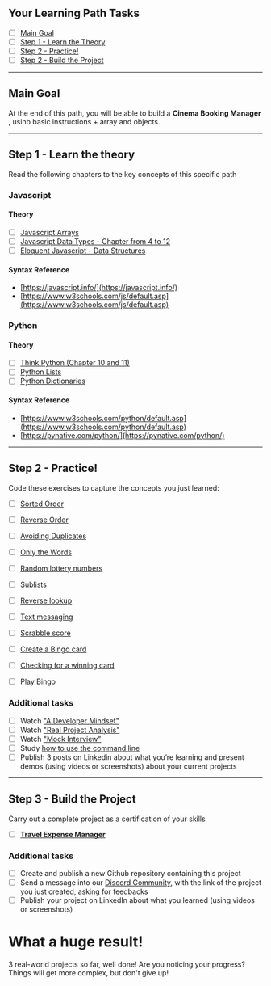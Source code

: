 ## Your Learning Path Tasks

- [ ] [Main Goal](#main-goal)
- [ ] [Step 1 - Learn the Theory](#step-1---learn-the-theory)
- [ ] [Step 2 - Practice!](#step-2---practice)
- [ ] [Step 2 - Build the Project](#step-3---build-the-project)
  
<hr>

## **Main Goal**

At the end of this path, you will be able to build a **Cinema Booking Manager** , usinb basic instructions + array and objects.

<hr>

## **Step 1** - Learn the theory

Read the following chapters to the key concepts of this specific path

### **Javascript**

#### Theory
- [ ] [Javascript Arrays](https://javascript.info/array)
- [ ] [Javascript Data Types - Chapter from 4 to 12](https://javascript.info/data-types)
- [ ] [Eloquent Javascript - Data Structures](https://eloquentjavascript.net/04_data.html)
  
#### Syntax Reference
- [https://javascript.info/](https://javascript.info/)
- [https://www.w3schools.com/js/default.asp](https://www.w3schools.com/js/default.asp)

### **Python**

#### Theory

- [ ] [Think Python (Chapter 10 and 11)](https://greenteapress.com/thinkpython2/thinkpython2.pdf)
- [ ] [Python Lists](https://www.w3schools.com/python/python_lists.asp)
- [ ] [Python Dictionaries](https://www.w3schools.com/python/python_dictionaries.asp)

#### Syntax Reference
- [https://www.w3schools.com/python/default.asp](https://www.w3schools.com/python/default.asp)  
- [https://pynative.com/python/](https://pynative.com/python/)
  
<hr>

## **Step 2** - Practice!

Code these exercises to capture the concepts you just learned:

- [ ] [Sorted Order](./projects/001-sorted-order/)
- [ ] [Reverse Order](./projects/002-reverse-order/)
- [ ] [Avoiding Duplicates](./projects/004-avoiding-duplicates/)
- [ ] [Only the Words](./projects/007-only-the-words/)
- [ ] [Random lottery numbers](./projects/010-random-lottery-numbers/)
- [ ] [Sublists](./projects/014-sublists/)
- [ ] [Reverse lookup](./projects/016-reverse-lookup/)
- [ ] [Text messaging](./projects/018-text-messaging/)
- [ ] [Scrabble score](./projects/023-scrabble-score/)
- [ ] [Create a Bingo card](./projects/024-create-a-bingo-card/)
- [ ] [Checking for a winning card](./projects/025-checking-for-a-winning-card/)
- [ ] [Play Bingo](./projects/026-play-bingo/)


### **Additional tasks**
- [ ] Watch ["A Developer Mindset"](https://my.tomorrowdevs.com/courses/tomorrowdevs/lectures/21789055?preview=admin)
- [ ] Watch ["Real Project Analysis"](https://my.tomorrowdevs.com/courses/tomorrowdevs/lectures/24566461)
- [ ] Watch ["Mock Interview"](https://my.tomorrowdevs.com/courses/tomorrowdevs/lectures/32525520)
- [ ] Study [how to use the command line](https://github.com/jlevy/the-art-of-command-line)
- [ ]  Publish 3 posts on Linkedin about what you’re learning and present demos (using videos or screenshots) about your current projects

<hr>

## **Step 3** - Build the Project
Carry out a complete project as a certification of your skills

- [ ] [**Travel Expense Manager**](./projects/final-project/)

### **Additional tasks**

- [ ] Create and publish a new Github repository containing this project
- [ ] Send a message into our [Discord Community](https://discord.gg/4G5nbXRunZ), with the link of the project you just created, asking for feedbacks
- [ ] Publish your project on LinkedIn about what you learned (using videos or screenshots)

# What a huge result!

3 real-world projects so far, well done! 
Are you noticing your progress?
Things will get more complex, but don't give up!
